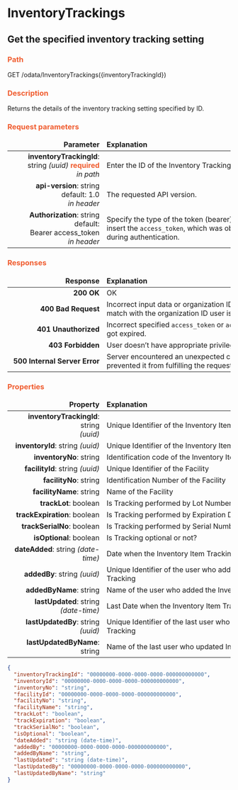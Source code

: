 # InventoryTrackings

## Get the specified inventory tracking setting

### <span style="color: #F05D30">Path</span>
GET /odata/InventoryTrackings({inventoryTrackingId})

### <span style="color: #F05D30">Description</span>
Returns the details of the inventory tracking setting specified by ID.

### <span style="color: #F05D30">Request parameters</span>
<style>
td, th {
   border: none!important;
}
</style>

|  <div style="width:200px">Parameter</div>  |  <div style="width:380px">Explanation</div>  |                      
|-----:|:-------|
|**inventoryTrackingId**: string *(uuid)* <span style="color: #F05D30">**required**</span> <br> *in path*  | Enter the ID of the Inventory Tracking here. |
|**api-version**: string default: 1.0 <br> *in header*| The requested API version. |     
|**Authorization**: string default: <br> Bearer access_token <br> *in header* | Specify the type of the token (bearer) and then insert the ```access_token```, which was obtained during authentication. |

### <span style="color: #F05D30">Responses</span>
| <div style="width:200px">Response </div>|<div style="width:380px">Explanation</div>|                      
|-----:|:-------|
|**200 OK**|OK|      
|**400 Bad Request**|Incorrect input data or organization ID does not match with the organization ID user is logged in.|
|**401 Unauthorized**|Incorrect specified ```access_token``` or ```access_token``` got expired.|
|**403 Forbidden**|User doesn’t have appropriate privileges.|
|**500 Internal Server Error**|Server encountered an unexpected condition that prevented it from fulfilling the request. |

### <span style="color: #F05D30">Properties</span>
|<div style="width:200px">Property </div> |<div style="width:480px">Explanation</div>|                      
|-----:|:-------|
|**inventoryTrackingId**: string <br> *(uuid)* | Unique Identifier of the Inventory Item Tracking |
|**inventoryId**: string *(uuid)* | Unique Identifier of the Inventory Item |
|**inventoryNo**: string | Identification code of the Inventory Item |
|**facilityId**: string *(uuid)* | Unique Identifier of the Facility |
|**facilityNo**: string | Identification Number of the Facility |
|**facilityName**: string | Name of the Facility |
|**trackLot**: boolean | Is Tracking performed by Lot Number or not? |
|**trackExpiration**: boolean | Is Tracking performed by Expiration Date or not? |
|**trackSerialNo**: boolean | Is Tracking performed by Serial Number or not? |
|**isOptional**: boolean | Is Tracking optional or not? |
|**dateAdded**: string *(date-time)* | Date when the Inventory Item Tracking was added |
|**addedBy**: string *(uuid)* | Unique Identifier of the user who added the Inventory Item Tracking |
|**addedByName**: string | Name of the user who added the Inventory Item Tracking |
|**lastUpdated**: string *(date-time)* | Last Date when the Inventory Item Tracking was updated |
|**lastUpdatedBy**: string *(uuid)* | Unique Identifier of the last user who updated Inventory Item Tracking |
|**lastUpdatedByName**: string | Name of the last user who updated Inventory Item Tracking |

``` json title="Response Content-types: APPLICATION/JSON, APPLICATION/XML<br>Response example (200 OK)"
{
  "inventoryTrackingId": "00000000-0000-0000-0000-000000000000",
  "inventoryId": "00000000-0000-0000-0000-000000000000",
  "inventoryNo": "string",
  "facilityId": "00000000-0000-0000-0000-000000000000",
  "facilityNo": "string",
  "facilityName": "string",
  "trackLot": "boolean",
  "trackExpiration": "boolean",
  "trackSerialNo": "boolean",
  "isOptional": "boolean",
  "dateAdded": "string (date-time)",
  "addedBy": "00000000-0000-0000-0000-000000000000",
  "addedByName": "string",
  "lastUpdated": "string (date-time)",
  "lastUpdatedBy": "00000000-0000-0000-0000-000000000000",
  "lastUpdatedByName": "string"
}
```